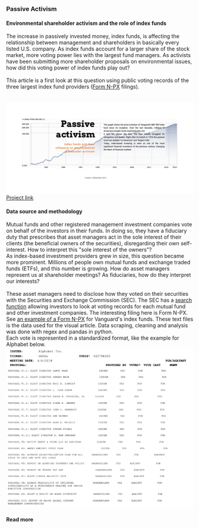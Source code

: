 ### Passive Activism 

#### Environmental shareholder activism and the role of index funds
The increase in passively invested money, index funds, is affecting the relationship between management and shareholders in basically every listed U.S. company. As index funds account for a larger share of the stock market, more voting power lies with the largest fund managers. As activists have been submitting more shareholder proposals on environmental issues, how did this voting power of index funds play out? 
<br><br>
This article is a first look at this question using public voting records of the three largest index fund providers ([Form N-PX](https://www.sec.gov/reportspubs/investor-publications/investorpubsmfproxyvotinghtm.html) filings).  
<br><br> 
[![image](Data/img/screensh.png)](https://isver.github.io/ms-t/)
[Project link](https://isver.github.io/ms-t/)

#### Data source and methodology
Mutual funds and other registered management investment companies vote on behalf of the investors in their funds. In doing so, they have a fiduciary duty that prescribes that asset managers act in the sole interest of their clients (the beneficial owners of the securities), disregarding their own self-interest. How to interpret this "sole interest of the owners"? <br>
As index-based investment providers grew in size, this question became more prominent. Millions of people own mutual funds and exchange traded funds (ETFs), and this number is growing. How do asset managers represent us at shareholder meetings? As fiduciaries, how do they interpret our interests?
<br><br> 
These asset managers need to disclose how they voted on their securities with the Securities and Exchange Commission (SEC). The SEC has a [search function](https://www.sec.gov/edgar/searchedgar/mutualsearch.html) allowing investors to look at voting records for each mutual fund and other investment companies. The interesting filing here is Form N-PX. See [an example of a Form N-PX]( https://www.sec.gov/Archives/edgar/data/36405/000093247118006954/indexfunds0835.html) for Vanguard's index funds.
These text files is the data used for the visual article. Data scraping, cleaning and analysis was done with regex and pandas in python. <br> Each vote is represented in a standardized format, like the example for Alphabet below. <br>
![image](Data/img/screensh2.png)


#### Read more


